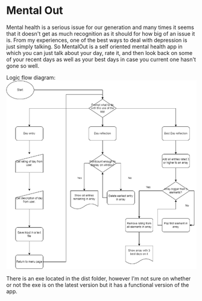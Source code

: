 # Mental Out

Mental health is a serious issue for our generation and many times it seems that it doesn't get as much recognition as it should for how big of an issue it is. From my experiences, one of the best ways to deal with depression is just simply talking. So MentalOut is a self oriented mental health app in which you can just talk about your day, rate it, and then look back on some of your recent days as well as your best days in case you current one hasn't gone so well.

Logic flow diagram:
<img src="mentallogic.png">

There is an exe located in the dist folder, however I'm not sure on whether or not the exe is on the latest version but it has a functional version of the app.
